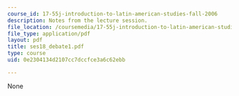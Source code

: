 ```yaml
---
course_id: 17-55j-introduction-to-latin-american-studies-fall-2006
description: Notes from the lecture session.
file_location: /coursemedia/17-55j-introduction-to-latin-american-studies-fall-2006/0e2304134d2107cc7dccfce3a6c62ebb_ses18_debate1.pdf
file_type: application/pdf
layout: pdf
title: ses18_debate1.pdf
type: course
uid: 0e2304134d2107cc7dccfce3a6c62ebb

---
```

None